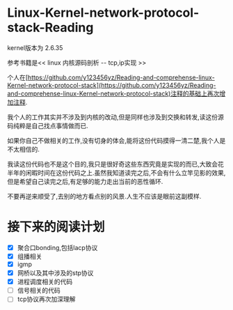 # Linux-Kernel-network-protocol-stack-Reading

kernel版本为 2.6.35

参考书籍是<< linux 内核源码剖析 -- tcp,ip实现 >>

个人在[https://github.com/y123456yz/Reading-and-comprehense-linux-Kernel-network-protocol-stack](https://github.com/y123456yz/Reading-and-comprehense-linux-Kernel-network-protocol-stack)注释的基础上再次增加注释.

我个人的工作其实并不涉及到内核的改动,但是同样也涉及到交换和转发,读这份源码纯粹是自己找点事情做而已.

如果你自己不做相关的工作,没有切身的体会,能将这份代码摸得一清二楚,我个人是不太相信的.

我读这份代码也不是这个目的,我只是很好奇这些东西究竟是实现的而已,大致会花半年的闲暇时间在这份代码之上.虽然我知道读完之后,不会有什么立竿见影的效果,但是希望自己读完之后,有足够的能力走出当前的恶性循环.

不要再逆来顺受了,去别的地方看点别的风景.人生不应该是眼前这副模样.



# 接下来的阅读计划

- [x] 聚合口bonding,包括lacp协议
- [x] 组播相关
- [x] igmp
- [x] 网桥以及其中涉及的stp协议
- [x] 进程调度相关的代码
- [ ] 信号相关的代码
- [ ] tcp协议再次加深理解